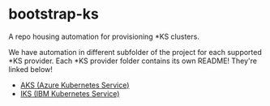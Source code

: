 # bootstrap-ks

A repo housing automation for provisioning *KS clusters.  

We have automation in different subfolder of the project for each supported *KS provider.  Each *KS provider folder contains its own README!  They're linked below!

* [AKS (Azure Kubernetes Service)](aks)
* [IKS (IBM Kubernetes Service)](iks)
